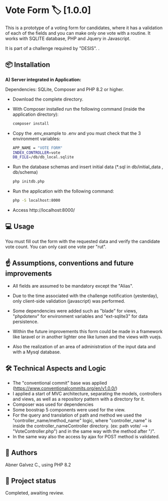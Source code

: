 # Vote Form   🏷️ [1.0.0]

This is a prototype of a voting form for candidates, where it has a validation of each of the fields and you can make only one vote with a routine.
It works with SQLITE database, PHP and Jquery in Javascript.

It is part of a challenge required by "DESIS". .


## 📦 Installation

**A) Server integrated in Application:**

Dependencies: SQLite, Composer and PHP 8.2 or higher.

- Download the complete directory.

- With Composer installed run the following command (inside the application directory):
    ```bash
    composer install
    ```
- Copy the .env_example to .env and you must check that the 3 environment variables:
    ```bash
    APP_NAME = "VOTE FORM"
    INDEX_CONTROLLER=vote
    DB_FILE=/db/db_local.sqlite
    ```
- Run the database schemas and insert initial data (*.sql in db/initial_data , db/schema)
    ```bash
    php initdb.php
    ```
- Run the application with the following command:
    ```bash
    php -S localhost:8000
    ```
- Access http://localhost:8000/




## 💻 Usage

You must fill out the form with the requested data and verify the candidate vote count.
You can only cast one vote per "rut".

## ☝ Assumptions, conventions and future improvements

- All fields are assumed to be mandatory except the "Alias".
- Due to the time associated with the challenge notification (yesterday), only client-side validation (javascript) was performed.
- Some dependencies were added such as "blade" for views, "phpdotenv" for environment variables and "ext-sqlite3" for data persistence.

- Within the future improvements this form could be made in a framework like laravel or in another lighter one like lumen and the views with vuejs.
- Also the realization of an area of administration of the input data and with a Mysql database.

## 🛠️ Technical Aspects and Logic

- The "conventional commit" base was applied (https://www.conventionalcommits.org/en/v1.0.0/)
-  I applied a start of MVC architecture, separating the models, controllers and views, as well as a repository pattern with a directory for it.
- Composer was used for dependencies
- Some boostrap 5 components were used for the view.
- For the query and translation of path and method we used the "controller_name/method_name" logic, where "controller_name" is inside the controller_nameController directory. 
(ex: path vote/ --> "VoteController.php")
and in the same way with the method after "/".
- In the same way also the access by ajax for POST method is validated.

## 👥 Authors

Abner Galvez C., using PHP 8.2

## 🚀 Project status

Completed, awaiting review.